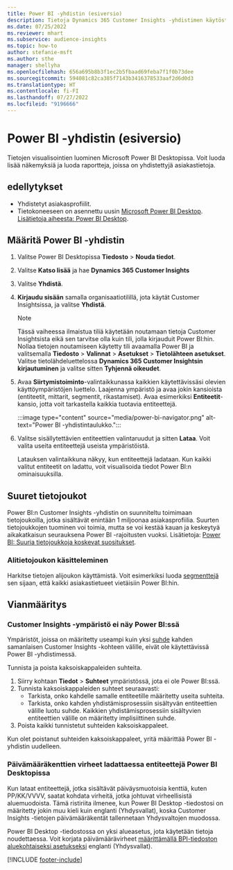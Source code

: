 ```yaml
---
title: Power BI -yhdistin (esiversio)
description: Tietoja Dynamics 365 Customer Insights -yhdistimen käytöstä Power BI:ssä.
ms.date: 07/25/2022
ms.reviewer: mhart
ms.subservice: audience-insights
ms.topic: how-to
author: stefanie-msft
ms.author: sthe
manager: shellyha
ms.openlocfilehash: 656a695b8b3f1ec2b5fbaad69feba7f1f0b73dee
ms.sourcegitcommit: 594081c82ca385f7143b3416378533aaf2d6d0d3
ms.translationtype: HT
ms.contentlocale: fi-FI
ms.lasthandoff: 07/27/2022
ms.locfileid: "9196666"
---
```

# <a name="power-bi-connector-preview"></a>Power BI -yhdistin (esiversio)

Tietojen visualisointien luominen Microsoft Power BI Desktopissa. Voit luoda lisää näkemyksiä ja luoda raportteja, joissa on yhdistettyjä asiakastietoja.

## <a name="prerequisites"></a>edellytykset

- Yhdistetyt asiakasprofiilit.
- Tietokoneeseen on asennettu uusin [Microsoft Power BI Desktop](https://powerbi.microsoft.com/desktop/). [Lisätietoja aiheesta: Power BI Desktop](/power-bi/desktop-what-is-desktop).

## <a name="configure-the-connector-for-power-bi"></a>Määritä Power BI -yhdistin

1. Valitse Power BI Desktopissa **Tiedosto** > **Nouda tiedot**.

1. Valitse **Katso lisää** ja hae **Dynamics 365 Customer Insights**

1. Valitse **Yhdistä**.

1. **Kirjaudu sisään** samalla organisaatiotilillä, jota käytät Customer Insightsissa, ja valitse **Yhdistä**.
   > [!NOTE]
   > Tässä vaiheessa ilmaistua tiliä käytetään noutamaan tietoja Customer Insightsista eikä sen tarvitse olla kuin tili, jolla kirjauduit Power BI:hin. Nollaa tietojen noutamiseen käytetty tili avaamalla Power BI ja valitsemalla **Tiedosto** > **Valinnat** > **Asetukset** > **Tietolähteen asetukset**. Valitse tietolähdeluettelossa **Dynamics 365 Customer Insightsin kirjautuminen** ja valitse sitten **Tyhjennä oikeudet**.  

1. Avaa **Siirtymistoiminto**-valintaikkunassa kaikkien käytettävissäsi olevien käyttöympäristöjen luettelo. Laajenna ympäristö ja avaa jokin kansioista (entiteetit, mittarit, segmentit, rikastamiset). Avaa esimerkiksi **Entiteetit**-kansio, jotta voit tarkastella kaikkia tuotavia entiteettejä.

   :::image type="content" source="media/power-bi-navigator.png" alt-text="Power BI -yhdistintaulukko.":::

1. Valitse sisällytettävien entiteettien valintaruudut ja sitten **Lataa**. Voit valita useita entiteettejä useista ympäristöistä.

   Latauksen valintaikkuna näkyy, kun entiteettejä ladataan. Kun kaikki valitut entiteetit on ladattu, voit visualisoida tiedot Power BI:n ominaisuuksilla.

## <a name="large-data-sets"></a>Suuret tietojoukot

Power BI:n Customer Insights -yhdistin on suunniteltu toimimaan tietojoukoilla, jotka sisältävät enintään 1 miljoonaa asiakasprofiilia. Suurten tietojoukkojen tuominen voi toimia, mutta se voi kestää kauan ja keskeytyä aikakatkaisun seurauksena Power BI -rajoitusten vuoksi. Lisätietoja: [Power BI: Suuria tietojoukkoja koskevat suositukset](/power-bi/admin/service-premium-what-is#large-datasets).

### <a name="work-with-a-subset-of-data"></a>Alitietojoukon käsitteleminen

Harkitse tietojen alijoukon käyttämistä. Voit esimerkiksi luoda [segmenttejä](segments.md) sen sijaan, että kaikki asiakastietueet vietäisiin Power BI:hin.

## <a name="troubleshooting"></a>Vianmääritys

### <a name="customer-insights-environment-doesnt-show-in-power-bi"></a>Customer Insights -ympäristö ei näy Power BI:ssä

Ympäristöt, joissa on määritetty useampi kuin yksi [suhde](relationships.md) kahden samanlaisen Customer Insights -kohteen välille, eivät ole käytettävissä Power BI -yhdistimessä.

Tunnista ja poista kaksoiskappaleiden suhteita.

1. Siirry kohtaan **Tiedot** > **Suhteet** ympäristössä, jota ei ole Power BI:ssä.
1. Tunnista kaksoiskappaleiden suhteet seuraavasti:
   - Tarkista, onko kahdelle samalle entiteetille määritetty useita suhteita.
   - Tarkista, onko kahden yhdistämisprosessiin sisältyvän entiteettien välille luotu suhde. Kaikkien yhdistämisprosessiin sisältyvien entiteettien välille on määritetty implisiittinen suhde.
1. Poista kaikki tunnistetut suhteiden kaksoiskappaleet.

Kun olet poistanut suhteiden kaksoiskappaleet, yritä määrittää Power BI -yhdistin uudelleen.

### <a name="errors-on-date-fields-when-loading-entities-in-power-bi-desktop"></a>Päivämääräkenttien virheet ladattaessa entiteettejä Power BI Desktopissa

Kun lataat entiteettejä, jotka sisältävät päiväysmuotoisia kenttiä, kuten PP/KK/VVVV, saatat kohdata virheitä, jotka johtuvat virheellisistä aluemuodoista. Tämä ristiriita ilmenee, kun Power BI Desktop -tiedostosi on määritetty jokin muu kieli kuin englanti (Yhdysvallat), koska Customer Insights -tietojen päivämääräkentät tallennetaan Yhdysvaltojen muodossa.

Power BI Desktop -tiedostossa on yksi alueasetus, jota käytetään tietoja noudettaessa. Voit korjata päivämäärävirheet [määrittämällä BPI-tiedoston aluekohtaiseksi asetukseksi](/power-bi/fundamentals/supported-languages-countries-regions#choose-the-language-or-locale-of-power-bi-desktop) englanti (Yhdysvallat).

[!INCLUDE [footer-include](includes/footer-banner.md)]
